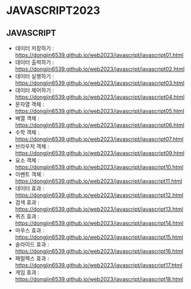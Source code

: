 # JAVASCRIPT2023

## JAVASCRIPT   
- 데이터 저장하기 : https://dongjin6539.github.io/web2023/javascript/javascript01.html   
- 데이터 출력하기 : https://dongjin6539.github.io/web2023/javascript/javascript02.html   
- 데이터 실행하기 : https://dongjin6539.github.io/web2023/javascript/javascript03.html   
- 데이터 제어하기 : https://dongjin6539.github.io/web2023/javascript/javascript04.html  
- 문자열 객체 : https://dongjin6539.github.io/web2023/javascript/javascript05.html  
- 배열 객체 : https://dongjin6539.github.io/web2023/javascript/javascript06.html  
- 수학 객체 : https://dongjin6539.github.io/web2023/javascript/javascript07.html  
- 브라우저 객체 : https://dongjin6539.github.io/web2023/javascript/javascript09.html  
- 요소 객체 : https://dongjin6539.github.io/web2023/javascript/javascript10.html  
- 이벤트 객체 : https://dongjin6539.github.io/web2023/javascript/javascript11.html  
- 데이터 효과 : https://dongjin6539.github.io/web2023/javascript/javascript12.html  
- 검색 효과 : https://dongjin6539.github.io/web2023/javascript/javascript13.html  
- 퀴즈 효과 : https://dongjin6539.github.io/web2023/javascript/javascript14.html  
- 마우스 효과 : https://dongjin6539.github.io/web2023/javascript/javascript15.html  
- 슬라이드 효과 : https://dongjin6539.github.io/web2023/javascript/javascript16.html  
- 패럴렉스 효과 : https://dongjin6539.github.io/web2023/javascript/javascript17.html  
- 게임 효과 : https://dongjin6539.github.io/web2023/javascript/javascript18.html 
